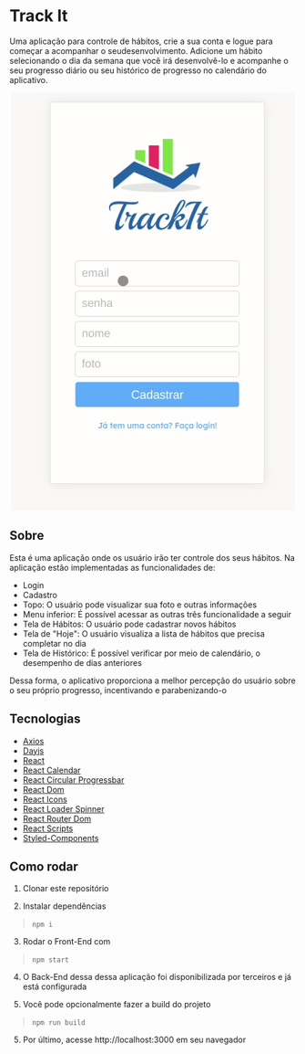# Track It

Uma aplicação para controle de hábitos, crie a sua conta e logue para começar a acompanhar o seudesenvolvimento. Adicione um hábito selecionando o dia da semana que você irá desenvolvê-lo e acompanhe o seu progresso diário ou seu histórico de progresso no calendário do aplicativo.

<p align="center">
  <img src="/assets/track-it.gif" />
</p>


## Sobre

Esta é uma aplicação onde os usuário irão ter controle dos seus hábitos. Na aplicação estão implementadas as funcionalidades de:

- Login
- Cadastro
- Topo: O usuário pode visualizar sua foto e outras informações
- Menu inferior: É possível acessar as outras três funcionalidade a seguir
- Tela de Hábitos: O usuário pode cadastrar novos hábitos
- Tela de "Hoje": O usuário visualiza a lista de hábitos que precisa completar no dia
- Tela de Histórico: É possível verificar por meio de calendário, o desempenho de dias anteriores

Dessa forma, o aplicativo proporciona a melhor percepção do usuário sobre o seu próprio progresso, incentivando e parabenizando-o

## Tecnologias

- [Axios](https://github.com/axios/axios)
- [Dayjs](https://github.com/iamkun/dayjs)
- [React](https://github.com/facebook/react)
- [React Calendar](https://github.com/wojtekmaj/react-calendar)
- [React Circular Progressbar](https://github.com/kevinsqi/react-circular-progressbar)
- [React Dom](https://github.com/facebook/react/tree/main/packages/react-dom)
- [React Icons](https://github.com/react-icons/react-icons)
- [React Loader Spinner](https://github.com/mhnpd/react-loader-spinner)
- [React Router Dom](https://github.com/ReactTraining/react-router/tree/master/packages/react-router-dom)
- [React Scripts](https://github.com/facebook/create-react-app/tree/main/packages/react-scripts)
- [Styled-Components](https://www.styled-components.com/)

## Como rodar

1. Clonar este repositório

2. Instalar dependências
>`npm i`

3. Rodar o Front-End com
>`npm start`

4. O Back-End dessa dessa aplicação foi disponibilizada por terceiros e já está configurada

4. Você pode opcionalmente fazer a build do projeto
>`npm run build`

5. Por último, acesse http://localhost:3000 em seu navegador

